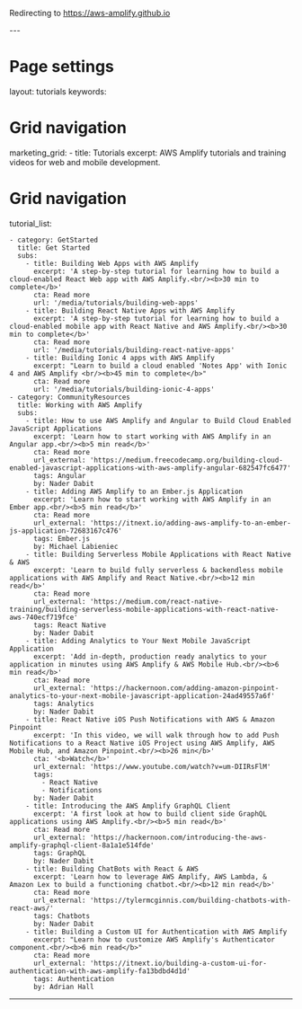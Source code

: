 <html>
  <head>
        <!-- Global site tag (gtag.js) - Google Analytics -->     <script async src="https://www.googletagmanager.com/gtag/js?id=UA-115615468-1"></script>     <script>         window.dataLayer = window.dataLayer || [];         function gtag(){dataLayer.push(arguments);}         gtag('js', new Date());         gtag('config', 'UA-115615468-1',{             'linker': {             'domains': ['aws-amplify.github.io']             }         });         var navigateToNextPage = function (elem) {             var path = "https://aws-amplify.github.io";             location.replace( path + location.search);         };       gtag('event', 'page_view', {         'event_callback': navigateToNextPage         });     </script> <meta http-equiv="refresh" content="5; url=https://aws-amplify.github.io" />
  </head>
  <body>
    <p>Redirecting to <a href="https://aws-amplify.github.io">https://aws-amplify.github.io</a></p>
  </body>
</html>
---

# Page settings
layout: tutorials
keywords:


# Grid navigation
marketing_grid:
    - title: Tutorials
      excerpt: <span>AWS Amplify tutorials and training videos for web and mobile development. </span>

      
# Grid navigation

tutorial_list:

    - category: GetStarted
      title: Get Started
      subs:
        - title: Building Web Apps with AWS Amplify
          excerpt: 'A step-by-step tutorial for learning how to build a cloud-enabled React Web app with AWS Amplify.<br/><b>30 min to complete</b>'
          cta: Read more
          url: '/media/tutorials/building-web-apps'
        - title: Building React Native Apps with AWS Amplify
          excerpt: 'A step-by-step tutorial for learning how to build a cloud-enabled mobile app with React Native and AWS Amplify.<br/><b>30 min to complete</b>'
          cta: Read more
          url: '/media/tutorials/building-react-native-apps' 
        - title: Building Ionic 4 apps with AWS Amplify
          excerpt: "Learn to build a cloud enabled 'Notes App' with Ionic 4 and AWS Amplify <br/><b>45 min to complete</b>"
          cta: Read more
          url: '/media/tutorials/building-ionic-4-apps' 
    - category: CommunityResources
      title: Working with AWS Amplify
      subs:
        - title: How to use AWS Amplify and Angular to Build Cloud Enabled JavaScript Applications
          excerpt: 'Learn how to start working with AWS Amplify in an Angular app.<br/><b>5 min read</b>'
          cta: Read more
          url_external: 'https://medium.freecodecamp.org/building-cloud-enabled-javascript-applications-with-aws-amplify-angular-682547fc6477'
          tags: Angular
          by: Nader Dabit
        - title: Adding AWS Amplify to an Ember.js Application
          excerpt: 'Learn how to start working with AWS Amplify in an Ember app.<br/><b>5 min read</b>'
          cta: Read more
          url_external: 'https://itnext.io/adding-aws-amplify-to-an-ember-js-application-72683167c476'
          tags: Ember.js
          by: Michael Labieniec
        - title: Building Serverless Mobile Applications with React Native & AWS
          excerpt: 'Learn to build fully serverless & backendless mobile applications with AWS Amplify and React Native.<br/><b>12 min read</b>'
          cta: Read more
          url_external: 'https://medium.com/react-native-training/building-serverless-mobile-applications-with-react-native-aws-740ecf719fce'
          tags: React Native
          by: Nader Dabit
        - title: Adding Analytics to Your Next Mobile JavaScript Application
          excerpt: 'Add in-depth, production ready analytics to your application in minutes using AWS Amplify & AWS Mobile Hub.<br/><b>6 min read</b>'
          cta: Read more
          url_external: 'https://hackernoon.com/adding-amazon-pinpoint-analytics-to-your-next-mobile-javascript-application-24ad49557a6f'
          tags: Analytics
          by: Nader Dabit
        - title: React Native iOS Push Notifications with AWS & Amazon Pinpoint
          excerpt: 'In this video, we will walk through how to add Push Notifications to a React Native iOS Project using AWS Amplify, AWS Mobile Hub, and Amazon Pinpoint.<br/><b>26 min</b>'
          cta: '<b>Watch</b>'
          url_external: 'https://www.youtube.com/watch?v=um-DIIRsFlM'
          tags: 
            - React Native
            - Notifications
          by: Nader Dabit
        - title: Introducing the AWS Amplify GraphQL Client
          excerpt: 'A first look at how to build client side GraphQL applications using AWS Amplify.<br/><b>5 min read</b>'
          cta: Read more
          url_external: 'https://hackernoon.com/introducing-the-aws-amplify-graphql-client-8a1a1e514fde'
          tags: GraphQL
          by: Nader Dabit
        - title: Building ChatBots with React & AWS
          excerpt: 'Learn how to leverage AWS Amplify, AWS Lambda, & Amazon Lex to build a functioning chatbot.<br/><b>12 min read</b>'
          cta: Read more
          url_external: 'https://tylermcginnis.com/building-chatbots-with-react-aws/'
          tags: Chatbots
          by: Nader Dabit
        - title: Building a Custom UI for Authentication with AWS Amplify
          excerpt: "Learn how to customize AWS Amplify's Authenticator component.<br/><b>6 min read</b>"
          cta: Read more
          url_external: 'https://itnext.io/building-a-custom-ui-for-authentication-with-aws-amplify-fa13bdbd4d1d'
          tags: Authentication
          by: Adrian Hall

---
